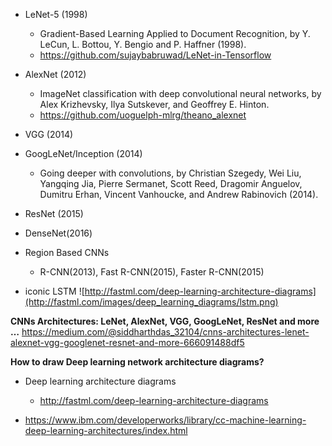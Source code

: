 * LeNet-5 (1998)
  * Gradient-Based Learning Applied to Document Recognition, by Y. LeCun, L. Bottou, Y. Bengio and P. Haffner (1998).
  * https://github.com/sujaybabruwad/LeNet-in-Tensorflow

* AlexNet (2012)
  * ImageNet classification with deep convolutional neural networks, by Alex Krizhevsky, Ilya Sutskever, and Geoffrey E. Hinton.
  * https://github.com/uoguelph-mlrg/theano_alexnet

* VGG (2014)


* GoogLeNet/Inception (2014)
  * Going deeper with convolutions, by Christian Szegedy, Wei Liu, Yangqing Jia, Pierre Sermanet, Scott Reed, Dragomir Anguelov, Dumitru Erhan, Vincent Vanhoucke, and Andrew Rabinovich (2014).
  
* ResNet (2015)

* DenseNet(2016)

* Region Based CNNs 
  * R-CNN(2013), Fast R-CNN(2015), Faster R-CNN(2015) 

* iconic LSTM 
![http://fastml.com/deep-learning-architecture-diagrams](http://fastml.com/images/deep_learning_diagrams/lstm.png)


__CNNs Architectures: LeNet, AlexNet, VGG, GoogLeNet, ResNet and more …__
https://medium.com/@siddharthdas_32104/cnns-architectures-lenet-alexnet-vgg-googlenet-resnet-and-more-666091488df5

__How to draw Deep learning network architecture diagrams?__ 
* Deep learning architecture diagrams
  * http://fastml.com/deep-learning-architecture-diagrams

* https://www.ibm.com/developerworks/library/cc-machine-learning-deep-learning-architectures/index.html
